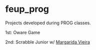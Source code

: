 # feup_prog
Projects developed during PROG classes.

1st: Oware Game

2nd: Scrabble Junior w/ <a href="https://github.com/margaridav27">Margarida Vieira</a>

